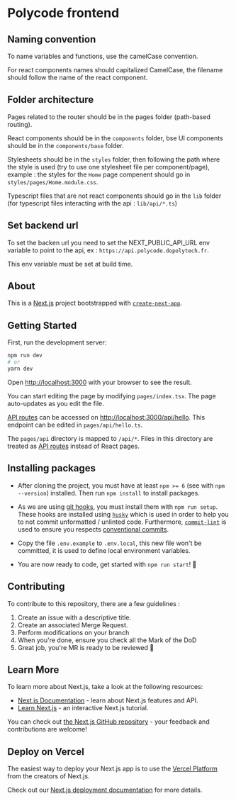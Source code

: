 # Polycode frontend

## Naming convention

To name variables and functions, use the camelCase convention.

For react components names should capitalized CamelCase, the filename should follow the name of the react component.

## Folder architecture

Pages related to the router should be in the pages folder (path-based routing).

React components should be in the `components` folder, bse UI components should be in the `components/base` folder.

Stylesheets should be in the `styles` folder, then following the path where the style is used (try to use one stylesheet file per component/page), example : the styles for the `Home` page compenent should go in `styles/pages/Home.module.css`.

Typescript files that are not react components should go in the `lib` folder (for typescript files interacting with the api : `lib/api/*.ts`)

## Set backend url

To set the backen url you need to set the NEXT_PUBLIC_API_URL env variable to point to the api, ex : `https://api.polycode.dopolytech.fr`.

This env variable must be set at build time.

## About

This is a [Next.js](https://nextjs.org/) project bootstrapped with [`create-next-app`](https://github.com/vercel/next.js/tree/canary/packages/create-next-app).

## Getting Started

First, run the development server:

```bash
npm run dev
# or
yarn dev
```

Open [http://localhost:3000](http://localhost:3000) with your browser to see the result.

You can start editing the page by modifying `pages/index.tsx`. The page auto-updates as you edit the file.

[API routes](https://nextjs.org/docs/api-routes/introduction) can be accessed on [http://localhost:3000/api/hello](http://localhost:3000/api/hello). This endpoint can be edited in `pages/api/hello.ts`.

The `pages/api` directory is mapped to `/api/*`. Files in this directory are treated as [API routes](https://nextjs.org/docs/api-routes/introduction) instead of React pages.

## Installing packages

- After cloning the project, you must have at least `npm >= 6` (see with `npm --version`) installed.
Then run `npm install` to install packages.

- As we are using [git hooks](https://git-scm.com/book/en/v2/Customizing-Git-Git-Hooks), you must install them with
`npm run setup`. These hooks are installed using [`husky`](https://github.com/typicode/husky)
which is used in order to help you to not commit unformatted / unlinted code. Furthermore, [`commit-lint`](https://commitlint.js.org/#/) is used to ensure you respects [conventional commits](https://www.conventionalcommits.org/en/v1.0.0/). 

- Copy the file `.env.example` to `.env.local`, this new file won't be committed, it is used to define local environment
variables.

- You are now ready to code, get started with `npm run start`! 🚀

## Contributing

To contribute to this repository, there are a few guidelines : 

1. Create an issue with a descriptive title.
2. Create an associated Merge Request.
3. Perform modifications on your branch
4. When you're done, ensure you check all the Mark of the DoD
5. Great job, you're MR is ready to be reviewed 🚀

## Learn More

To learn more about Next.js, take a look at the following resources:

- [Next.js Documentation](https://nextjs.org/docs) - learn about Next.js features and API.
- [Learn Next.js](https://nextjs.org/learn) - an interactive Next.js tutorial.

You can check out [the Next.js GitHub repository](https://github.com/vercel/next.js/) - your feedback and contributions are welcome!

## Deploy on Vercel

The easiest way to deploy your Next.js app is to use the [Vercel Platform](https://vercel.com/new?utm_medium=default-template&filter=next.js&utm_source=create-next-app&utm_campaign=create-next-app-readme) from the creators of Next.js.

Check out our [Next.js deployment documentation](https://nextjs.org/docs/deployment) for more details.
